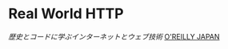 # Real World HTTP
*歴史とコードに学ぶインターネットとウェブ技術*
[O'REILLY JAPAN](https://www.oreilly.co.jp/books/9784873118048/)

